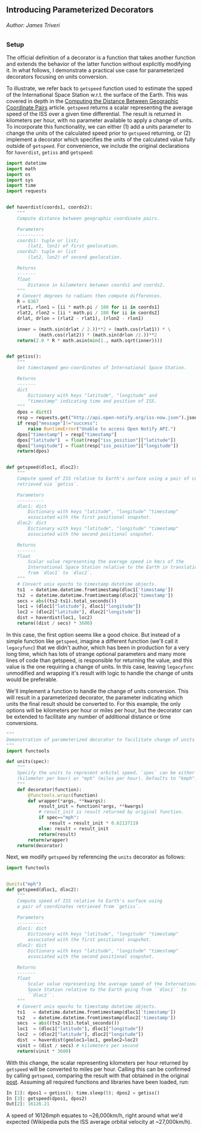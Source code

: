 

## Introducing Parameterized Decorators
###### Author: James Triveri


### Setup


The official definition of a decorator is a function that takes another function and extends the behavior of the latter function without explicitly modifying it. In what follows, I demonstrate a practical use case for parameterized decorators focusing on units conversion. 



To illustrate, we refer back to `getspeed` function used to estimate the spped of the International Space Station w.r.t. the surface of the Earth. This was covered in depth in the [Computing the Distance Between Geographic Coordinate Pairs](https://git.guidehome.com/projects/AC/repos/tutorials/browse/Python/Determine_Distance_Between_Geographic_Coordiante_Pairs.md) article. 
`getspeed` returns a scalar representing the average speed of the ISS over a given time differential. The result is returned in kilometers per hour, with no parameter available to apply a change of units. To incorporate this functionality, we can either (1) add a units parameter to change the units of the calculated speed prior to `getspeed` returning, or (2) implement a decorator which specifies the units of the calculated value fully outside of `getspeed`. For convenience, we include the original declarations for `haverdist`, `getiss` and `getspeed`:


```python
import datetime
import math
import os
import sys
import time
import requests


def haverdist(coords1, coords2):
    """
    Compute distance between geographic coordinate pairs.

    Parameters
    ----------
    coords1: tuple or list;
        (lat1, lon1) of first geolocation.
    coords2: tuple or list
        (lat2, lon2) of second geolocation.

    Returns
    -------
    float
        Distance in kilometers between coords1 and coords2.
    """
    # Convert degrees to radians then compute differences.
    R = 6367 
    rlat1, rlon1 = [ii * math.pi / 180 for ii in coords1]
    rlat2, rlon2 = [ii * math.pi / 180 for ii in coords2]
    drlat, drlon = (rlat2 - rlat1), (rlon2 - rlon1)

    inner = (math.sin(drlat / 2.))**2 + (math.cos(rlat1)) * \
            (math.cos(rlat2)) * (math.sin(drlon /2.))**2
    return(2.0 * R * math.asin(min(1., math.sqrt(inner))))


def getiss():
    """
    Get timestamped geo-coordinates of International Space Station.

    Returns
    -------
    dict
        Dictionary with keys "latitude", "longitude" and 
        "timestamp" indicating time and position of ISS. 
    """
    dpos = dict()
    resp = requests.get("http://api.open-notify.org/iss-now.json").json()
    if resp["message"]!="success":
        raise RuntimeError("Unable to access Open Notify API.")
    dpos["timestamp"] = resp["timestamp"]
    dpos["latitude"]  = float(resp["iss_position"]["latitude"])
    dpos["longitude"] = float(resp["iss_position"]["longitude"])
    return(dpos)


def getspeed(dloc1, dloc2):
    """
    Compute speed of ISS relative to Earth's surface using a pair of coordinates 
    retrieved via `getiss`. 

    Parameters
    ----------
    dloc1: dict
        Dictionary with keys "latitude", "longitude" "timestamp"
        associated with the first positional snapshot.
    dloc2: dict
        Dictionary with keys "latitude", "longitude" "timestamp"
        associated with the second positional snapshot.

    Returns
    -------
    float
        Scalar value representing the average speed in km/s of the
        International Space Station relative to the Earth in translation 
        from `dloc1` to `dloc2`. 
    """
    # Convert unix epochs to timestamp datetime objects.
    ts1  = datetime.datetime.fromtimestamp(dloc1['timestamp'])
    ts2  = datetime.datetime.fromtimestamp(dloc2['timestamp'])
    secs = abs((ts2-ts1).total_seconds())
    loc1 = (dloc1["latitude"], dloc1["longitude"])
    loc2 = (dloc2["latitude"], dloc2["longitude"])
    dist = haverdist(loc1, loc2)
    return((dist / secs) * 3600)
```


In this case, the first option seems like a good choice. But instead of a simple function like `getspeed`, imagine a different function (we'll call it `legacyfunc`) that we didn't author, which has been in production for a very long time, which has lots of strange optional parameters and many more lines of code than getspeed, is responsible for returning the value, and this value is the one requiring a change of units. In this case, leaving `legacyfunc` unmodified and wrapping it's result with logic to handle the change of units would be preferable.

We'll implement a function to handle the change of units conversion. This will result in a parameterized decorator, the parameter indicating which units the final result should be converted to. For this example, the only options will be kilometers per hour or miles per hour, but the decorator can be extended to facilitate any number of additional distance or time conversions.


```python
"""
Demonstration of parameterized decorator to facilitate change of units conversion.
"""
import functools

def units(spec):
    """
    Specify the units to represent orbital speed. `spec` can be either "kmph" 
    (kilometer per hour) or "mph" (miles per hour). Defaults to "kmph".
    """
    def decorator(function):
        @functools.wraps(function)
        def wrapper(*args, **kwargs):
            result_init = function(*args, **kwargs)
            # result_init is result returned by original function.
            if spec=="mph":
                result = result_init * 0.62137119 
            else: result = result_init
            return(result)
        return(wrapper)
    return(decorator)
```


Next, we modify `getspeed` by referencing the `units` decorator as follows:


```python
import functools


@units("mph")
def getspeed(dloc1, dloc2):
    """
    Compute speed of ISS relative to Earth's surface using
    a pair of coordinates retrieved from `getiss`. 

    Parameters
    ----------
    dloc1: dict
        Dictionary with keys "latitude", "longitude" "timestamp"
        associated with the first positional snapshot.
    dloc2: dict
        Dictionary with keys "latitude", "longitude" "timestamp"
        associated with the second positional snapshot.

    Returns
    -------
    float
        Scalar value representing the average speed of the International
        Space Station relative to the Earth going from ``dloc1`` to 
        ``dloc2``. 
    """
    # Convert unix epochs to timestamp datetime objects.
    ts1   = datetime.datetime.fromtimestamp(dloc1['timestamp'])
    ts2   = datetime.datetime.fromtimestamp(dloc2['timestamp'])
    secs  = abs((ts2-ts1).total_seconds())
    loc1  = (dloc1["latitude"], dloc1["longitude"])
    loc2  = (dloc2["latitude"], dloc2["longitude"])
    dist  = haverdist(geoloc1=loc1, geoloc2=loc2)
    vinit = (dist / secs) # kilometers per second
    return(vinit * 3600)
```

With this change, the scalar representing kilometers per hour returned by `getspeed` will be converted to miles per hour. Calling this can be confirmed by calling `getspeed`, comparing the result with that obtained in the original [post](https://git.guidehome.com/projects/AC/repos/tutorials/browse/Python/Determine_Distance_Between_Geographic_Coordiante_Pairs.md). Assuming all required functions and libraries have been loaded, run:

```python
In [2]: dpos1 = getiss(); time.sleep(5); dpos2 = getiss()
In [3]: getspeed(dpos1, dpos2)
Out[2]: 16126.21
```

A speed of 16126mph equates to ~26,000km/h, right around what we'd expected (Wikipedia puts the ISS average orbital velocity at ~27,000km/h).
